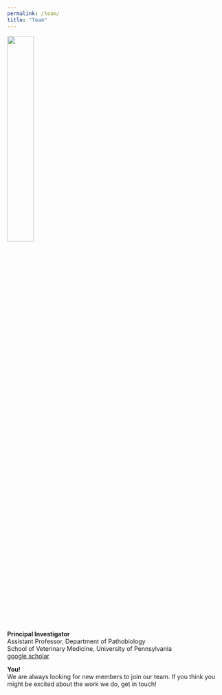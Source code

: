 ```yaml
---
permalink: /team/
title: "Team"
---
```

<left>
<img src="/assets/images/Louise-Moncla-headshot.png" width="35%">
</left>

__Principal Investigator__<br/>
Assistant Professor, Department of Pathobiology<br/>
School of Veterinary Medicine, University of Pennsylvania<br/>
[google scholar](https://scholar.google.com/citations?user=_myzKrwAAAAJ&hl=en)


__You!__<br/>
We are always looking for new members to join our team. If you think you might be excited about the work we do, get in touch! 
